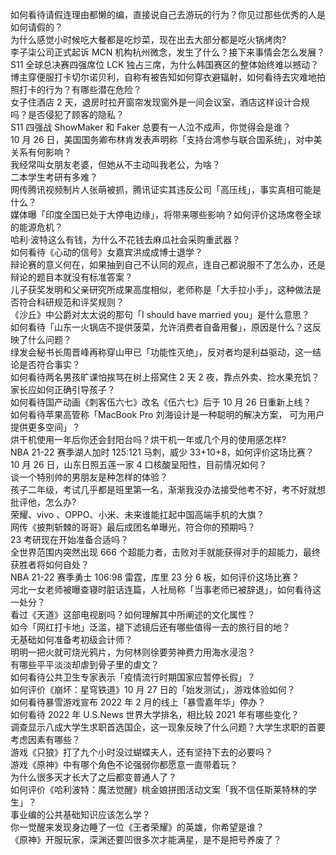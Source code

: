 如何看待请假连理由都懒的编，直接说自己去游玩的行为？你见过那些优秀的人是如何请假的？  
为什么感觉小时候吃大餐都是吃炒菜，现在出去大部分都是吃火锅烤肉?  
李子柒公司正式起诉 MCN 机构杭州微念，发生了什么？接下来事情会怎么发展？  
S11 全球总决赛四强席位 LCK 独占三席，为什么韩国赛区的整体始终难以撼动？  
博主穿便服打卡切尔诺贝利，自称有被告知如何穿衣避辐射，如何看待去灾难地拍照打卡的行为？有哪些潜在危险？  
女子住酒店 2 天，退房时拉开窗帘发现窗外是一间会议室，酒店这样设计合规吗？是否侵犯了顾客的隐私？  
S11 四强战 ShowMaker 和 Faker 总要有一人泣不成声，你觉得会是谁？  
10 月 26 日，美国国务卿布林肯发表声明称「支持台湾参与联合国系统」，对中美关系有何影响？  
我经常叫女朋友老婆，但她从不主动叫我老公，为啥？  
二本学生考研有多难？  
网传腾讯视频制片人张萌被抓，腾讯证实其违反公司「高压线」，事实真相可能是什么？  
媒体曝「印度全国已处于大停电边缘」，将带来哪些影响？如何评价这场席卷全球的能源危机？  
哈利·波特这么有钱，为什么不花钱去麻瓜社会采购重武器？  
如何看待《心动的信号》女嘉宾洪成成博士退学？  
辩论赛的意义何在，如果抽到自己不认同的观点，连自己都说服不了怎么办，还是辩论的题目本就没有标准答案？  
儿子获奖发明和父亲研究所成果高度相似，老师称是「大手拉小手」，这种做法是否符合科研规范和评奖规则？  
《沙丘》中公爵对太太说的那句「I should have married you」是什么意思？  
如何看待「山东一火锅店不提供菠菜，允许消费者自备用餐」，原因是什么？这反映了什么问题？  
绿发会秘书长周晋峰再称穿山甲已「功能性灭绝」，反对者均是利益驱动，这一结论是否符合事实？  
如何看待两名男孩旷课怕挨骂在树上搭窝住 2 天 2 夜，靠点外卖、捡水果充饥？家长应如何正确引导孩子？  
如何看待国产动画《刺客伍六七》改名《伍六七》后于 10 月 26 日重新上线？  
如何看待苹果高管称「MacBook Pro 刘海设计是一种聪明的解决方案， 可为用户提供更多空间」？  
烘干机使用一年后你还会封阳台吗？烘干机一年或几个月的使用感怎样?  
NBA 21-22 赛季湖人加时 125:121 马刺，威少 33+10+8，如何评价这场比赛？  
10 月 26 日，山东日照五莲一家 4 口核酸呈阳性，目前情况如何？  
谈一个特别帅的男朋友是种怎样的体验？  
孩子二年级，考试几乎都是班里第一名，渐渐我没办法接受他考不好，考不好就想批评他，怎么办?  
荣耀、vivo 、OPPO、小米、未来谁能扛起中国高端手机的大旗？  
网传《披荆斩棘的哥哥》最后成团名单曝光，符合你的预期吗？  
23 考研现在开始准备合适吗？  
全世界范围内突然出现 666 个超能力者，击败对手就能获得对手的超能力，最终获胜者将如何自处？  
NBA 21-22 赛季勇士 106:98 雷霆，库里 23 分 6 板，如何评价这场比赛？  
河北一女老师被曝查寝时脏话连篇，人社局称「当事老师已被辞退」，如何看待这一处分？  
看过《天道》这部电视剧吗？如何理解其中所阐述的文化属性？  
如今「网红打卡地」泛滥，褪下滤镜后还有哪些值得一去的旅行目的地？  
无基础如何准备考初级会计师？  
明明一把火就可烧光鸦片，为何林则徐要劳神费力用海水浸泡？  
有哪些平平淡淡却虐到骨子里的虐文？  
如何看待公共卫生专家表示「疫情流行时期国家应暂停长假」？  
如何评价《崩坏：星穹铁道》10 月 27 日的「始发测试」，游戏体验如何？  
如何看待暴雪游戏宣布 2022 年 2 月的线上「暴雪嘉年华」停办？  
如何看待 2022 年 U.S.News 世界大学排名，相比较 2021 年有哪些变化？  
调查显示八成大学生求职首选国企，这一现象反映了什么问题？大学生求职的首要考虑因素有哪些？  
游戏《只狼》打了九个小时没过蝴蝶夫人，还有坚持下去的必要吗？  
游戏《原神》中有哪个角色不论强弱你都愿意一直带着玩？  
为什么很多天才长大了之后都变普通人了？  
如何评价《哈利波特：魔法觉醒》桃金娘拼图活动文案「我不信任斯莱特林的学生」？  
事业编的公共基础知识应该怎么学？  
你一觉醒来发现身边睡了一位《王者荣耀》的英雄，你希望是谁？  
《原神》开服玩家，深渊还要凹很多次才能满星，是不是把号养废了？  
